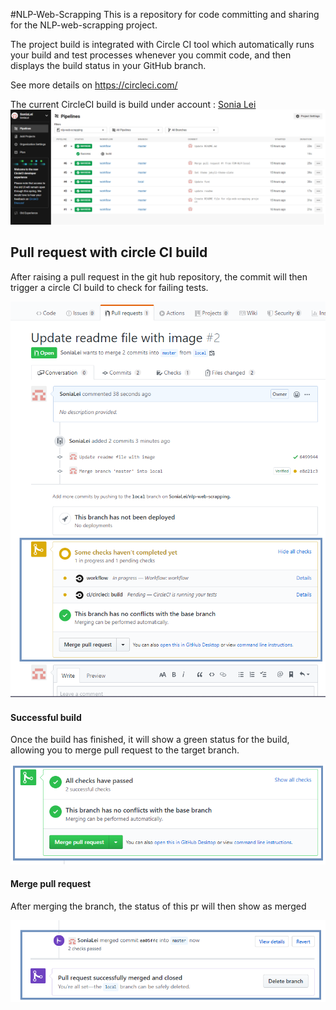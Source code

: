 #NLP-Web-Scrapping
This is a repository for code committing and sharing for the NLP-web-scrapping project.

The project build is integrated with Circle CI tool which automatically runs your build and 
test processes whenever you commit code, and then displays the build status in your GitHub branch.

See more details on https://circleci.com/

The current CircleCI build is build under account : [Sonia Lei](cheng.lei@fdmgroup.com)
![image](image/CircleCI-build-page.png)

## Pull request with circle CI build

After raising a pull request in the git hub repository, the commit will then trigger a circle CI build to check for failing tests.

![image2](image/pull-request/pull-request-build-status.png)

#### Successful build

Once the build has finished, it will show a green status for the build, allowing you to merge pull request to the target branch.

![image3](image/pull-request/pull-request-build-successful.png)

#### Merge pull request

After merging the branch, the status of this pr will then show as merged 

![image4](image/pull-request/pull-request-build-merge.png)